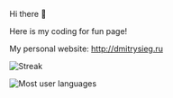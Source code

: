 Hi there 👋

Here is my coding for fun page!

My personal website: http://dmitrysieg.ru

![Streak](https://github-readme-streak-stats.herokuapp.com/?user=dmitrysieg)

![Most user languages](https://github-readme-stats.vercel.app/api/top-langs/?username=dmitrysieg)
